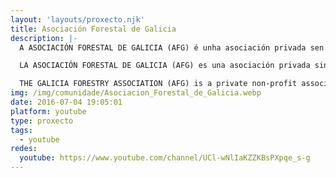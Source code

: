 ```yaml
---
layout: 'layouts/proxecto.njk'
title: Asociación Forestal de Galicia
description: |-
  A ASOCIACIÓN FORESTAL DE GALICIA (AFG) é unha asociación privada sen ánimo de lucro, creada en Santiago de Compostela en 1986. Agrupa a propietarios forestais particulares e comunidades de montes en man común de Galicia.

  LA ASOCIACIÓN FORESTAL DE GALICIA (AFG) es una asociación privada sin ánimo de lucro, creada en Santiago de Compostela en 1986. Agrupa a propietarios forestales particulares y comunidades de montes en mano común de Galicia.

  THE GALICIA FORESTRY ASSOCIATION (AFG) is a private non-profit association, created in Santiago de Compostela in 1986. It brings together private individual forest owners and private communal neighbourhood forest owners.
img: /img/comunidade/Asociacion_Forestal_de_Galicia.webp
date: 2016-07-04 19:05:01
platform: youtube
type: proxecto
tags:
  - youtube
redes:
  youtube: https://www.youtube.com/channel/UCl-wNlIaKZZKBsPXpqe_s-g
---
```

